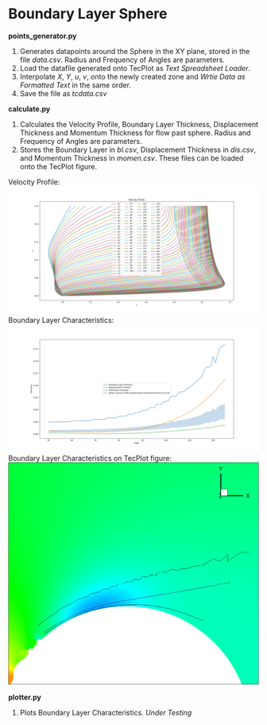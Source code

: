 # Boundary Layer Sphere
**points_generator.py** 
1. Generates datapoints around the Sphere in the XY plane, stored in the file *data.csv*. Radius and Frequency of Angles are parameters.
2. Load the datafile generated onto TecPlot as *Text Spreadsheet Loader*.
3. Interpolate *X*, *Y*, *u*, *v*, onto the newly created zone and *Wrtie Data as Formatted Text* in the same order. 
4. Save the file as *tcdata.csv*

**calculate.py**
1. Calculates the Velocity Profile, Boundary Layer Thickness, Displacement Thickness and Momentum Thickness for flow past sphere. Radius and Frequency of Angles are parameters.
2. Stores the Boundary Layer in *bl.csv*, Displacement Thickness in *dis.csv*, and Momentum Thickness in *momen.csv*. These files can be loaded onto the TecPlot figure. 

Velocity Profile:
![](https://github.com/parekhaman1807/Boundary_Layer_Sphere/blob/master/media/vel_pro.png)
Boundary Layer Characteristics:
![](https://github.com/parekhaman1807/Boundary_Layer_Sphere/blob/master/media/boundary_layer_chars.png)
Boundary Layer Characteristics on TecPlot figure:
![](https://github.com/parekhaman1807/Boundary_Layer_Sphere/blob/master/media/blc_tc.png)



**plotter.py**
1. Plots Boundary Layer Characteristics. _Under Testing_


